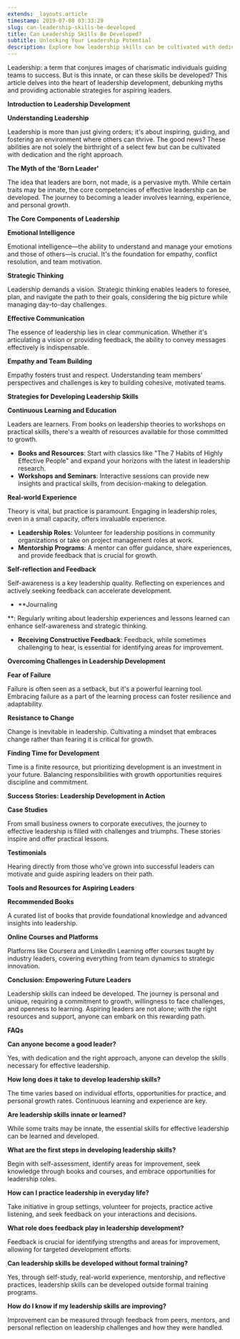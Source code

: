 ```yaml
---
extends: _layouts.article
timestamp: 2019-07-08 03:33:29
slug: can-leadership-skills-be-developed
title: Can Leadership Skills Be Developed?
subtitle: Unlocking Your Leadership Potential
description: Explore how leadership skills can be cultivated with dedication and the right strategies. Uncover the myths, core components, and success stories in developing effective leadership.
---
```


Leadership: a term that conjures images of charismatic individuals guiding teams to success. But is this innate, or can these skills be developed? This article delves into the heart of leadership development, debunking myths and providing actionable strategies for aspiring leaders.

**Introduction to Leadership Development**

**Understanding Leadership**

Leadership is more than just giving orders; it's about inspiring, guiding, and fostering an environment where others can thrive. The good news? These abilities are not solely the birthright of a select few but can be cultivated with dedication and the right approach.

**The Myth of the 'Born Leader'**

The idea that leaders are born, not made, is a pervasive myth. While certain traits may be innate, the core competencies of effective leadership can be developed. The journey to becoming a leader involves learning, experience, and personal growth.

**The Core Components of Leadership**

**Emotional Intelligence**

Emotional intelligence—the ability to understand and manage your emotions and those of others—is crucial. It's the foundation for empathy, conflict resolution, and team motivation.

**Strategic Thinking**

Leadership demands a vision. Strategic thinking enables leaders to foresee, plan, and navigate the path to their goals, considering the big picture while managing day-to-day challenges.

**Effective Communication**

The essence of leadership lies in clear communication. Whether it's articulating a vision or providing feedback, the ability to convey messages effectively is indispensable.

**Empathy and Team Building**

Empathy fosters trust and respect. Understanding team members' perspectives and challenges is key to building cohesive, motivated teams.

**Strategies for Developing Leadership Skills**

**Continuous Learning and Education**

Leaders are learners. From books on leadership theories to workshops on practical skills, there's a wealth of resources available for those committed to growth.

- **Books and Resources**: Start with classics like "The 7 Habits of Highly Effective People" and expand your horizons with the latest in leadership research.
- **Workshops and Seminars**: Interactive sessions can provide new insights and practical skills, from decision-making to delegation.

**Real-world Experience**

Theory is vital, but practice is paramount. Engaging in leadership roles, even in a small capacity, offers invaluable experience.

- **Leadership Roles**: Volunteer for leadership positions in community organizations or take on project management roles at work.
- **Mentorship Programs**: A mentor can offer guidance, share experiences, and provide feedback that is crucial for growth.

**Self-reflection and Feedback**

Self-awareness is a key leadership quality. Reflecting on experiences and actively seeking feedback can accelerate development.

- **Journaling

**: Regularly writing about leadership experiences and lessons learned can enhance self-awareness and strategic thinking.
- **Receiving Constructive Feedback**: Feedback, while sometimes challenging to hear, is essential for identifying areas for improvement.

**Overcoming Challenges in Leadership Development**

**Fear of Failure**

Failure is often seen as a setback, but it's a powerful learning tool. Embracing failure as a part of the learning process can foster resilience and adaptability.

**Resistance to Change**

Change is inevitable in leadership. Cultivating a mindset that embraces change rather than fearing it is critical for growth.

**Finding Time for Development**

Time is a finite resource, but prioritizing development is an investment in your future. Balancing responsibilities with growth opportunities requires discipline and commitment.

**Success Stories: Leadership Development in Action**

**Case Studies**

From small business owners to corporate executives, the journey to effective leadership is filled with challenges and triumphs. These stories inspire and offer practical lessons.

**Testimonials**

Hearing directly from those who've grown into successful leaders can motivate and guide aspiring leaders on their path.

**Tools and Resources for Aspiring Leaders**

**Recommended Books**

A curated list of books that provide foundational knowledge and advanced insights into leadership.

**Online Courses and Platforms**

Platforms like Coursera and LinkedIn Learning offer courses taught by industry leaders, covering everything from team dynamics to strategic innovation.

**Conclusion: Empowering Future Leaders**

Leadership skills can indeed be developed. The journey is personal and unique, requiring a commitment to growth, willingness to face challenges, and openness to learning. Aspiring leaders are not alone; with the right resources and support, anyone can embark on this rewarding path.

**FAQs**

**Can anyone become a good leader?**

Yes, with dedication and the right approach, anyone can develop the skills necessary for effective leadership.

**How long does it take to develop leadership skills?**

The time varies based on individual efforts, opportunities for practice, and personal growth rates. Continuous learning and experience are key.

**Are leadership skills innate or learned?**

While some traits may be innate, the essential skills for effective leadership can be learned and developed.

**What are the first steps in developing leadership skills?**

Begin with self-assessment, identify areas for improvement, seek knowledge through books and courses, and embrace opportunities for leadership roles.

**How can I practice leadership in everyday life?**

Take initiative in group settings, volunteer for projects, practice active listening, and seek feedback on your interactions and decisions.

**What role does feedback play in leadership development?**

Feedback is crucial for identifying strengths and areas for improvement, allowing for targeted development efforts.

**Can leadership skills be developed without formal training?**

Yes, through self-study, real-world experience, mentorship, and reflective practices, leadership skills can be developed outside formal training programs.

**How do I know if my leadership skills are improving?**

Improvement can be measured through feedback from peers, mentors, and personal reflection on leadership challenges and how they were handled.

